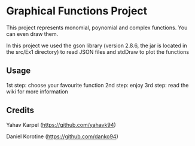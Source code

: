# Graphical Functions Project

This project represents monomial, poynomial and complex functions.
You can even draw them.

In this project we used the gson library (version 2.8.6, the jar is located in the src/Ex1 directory) to read JSON files and stdDraw to plot the functions



## Usage

1st step: choose your favourite function
2nd step: enjoy
3rd step: read the wiki for more information



## Credits

Yahav Karpel (https://github.com/yahavk94)

Daniel Korotine (https://github.com/danko94)
